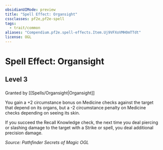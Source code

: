 ```yaml
---
obsidianUIMode: preview
title: "Spell Effect: Organsight"
cssclasses: pf2e,pf2e-spell
tags:
  - trait/common
aliases: "Compendium.pf2e.spell-effects.Item.Uj9VFXoVMH0mTTdt"
license: OGL
---
```

# Spell Effect: Organsight
## Level 3
### 






Granted by [[Spells/Organsight|Organsight]]

You gain a +2 circumstance bonus on Medicine checks against the target that depend on its organs, but a -2 circumstance penalty on Medicine checks depending on seeing its skin.

If you succeed the Recall Knowledge check, the next time you deal piercing or slashing damage to the target with a Strike or spell, you deal additional precision damage.

*Source: Pathfinder Secrets of Magic*
*OGL*